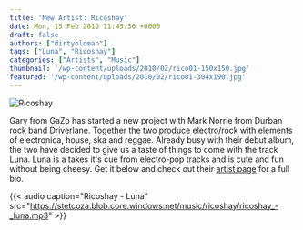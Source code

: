 ```yaml
---
title: 'New Artist: Ricoshay'
date: Mon, 15 Feb 2010 11:45:36 +0000
draft: false
authors: ["dirtyoldman"]
tags: ["Luna", "Ricoshay"]
categories: ["Artists", "Music"]
thumbnail: '/wp-content/uploads/2010/02/rico01-150x150.jpg'
featured: '/wp-content/uploads/2010/02/rico01-304x190.jpg'
---
```


![](/wp-content/uploads/2010/02/rico01-e1266234011716.jpg "Ricoshay")

Gary from GaZo has started a new project with Mark Norrie from Durban rock band Driverlane. Together the two produce electro/rock with elements of electronica, house, ska and reggae. Already busy with their debut album, the two have decided to give us a taste of things to come with the track Luna. Luna is a takes it's cue from electro-pop tracks and is cute and fun without being cheesy. Get it below and check out their [artist page](/artists/ricoshay) for a full bio.

{{< audio
    caption="Ricoshay - Luna"
    src="https://stetcoza.blob.core.windows.net/music/ricoshay/ricoshay_-_luna.mp3" >}}

